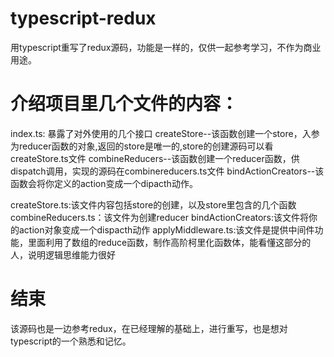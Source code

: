 # typescript-redux
用typescript重写了redux源码，功能是一样的，仅供一起参考学习，不作为商业用途。

# 介绍项目里几个文件的内容：
index.ts: 暴露了对外使用的几个接口
          createStore--该函数创建一个store，入参为reducer函数的对象,返回的store是唯一的,store的创建源码可以看createStore.ts文件
          combineReducers--该函数创建一个reducer函数，供dispatch调用，实现的源码在combinereducers.ts文件
          bindActionCreators--该函数会将你定义的action变成一个dipacth动作。
          
createStore.ts:该文件内容包括store的创建，以及store里包含的几个函数
combineReducers.ts：该文件为创建reducer
bindActionCreators:该文件将你的action对象变成一个dispacth动作
applyMiddleware.ts:该文件是提供中间件功能，里面利用了数组的reduce函数，制作高阶柯里化函数体，能看懂这部分的人，说明逻辑思维能力很好

# 结束
该源码也是一边参考redux，在已经理解的基础上，进行重写，也是想对typescript的一个熟悉和记忆。        
